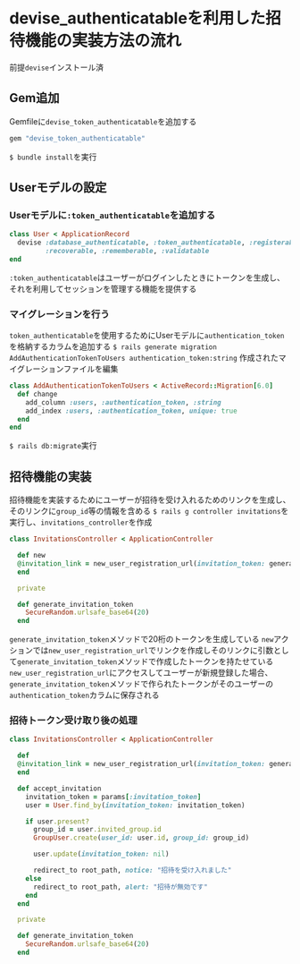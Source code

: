 # devise_authenticatableを利用した招待機能の実装方法の流れ

前提`devise`インストール済

## Gem追加
Gemfileに`devise_token_authenticatable`を追加する
```ruby
gem "devise_token_authenticatable"
```
`$ bundle install`を実行

## Userモデルの設定
### Userモデルに`:token_authenticatable`を追加する
```ruby
class User < ApplicationRecord
  devise :database_authenticatable, :token_authenticatable, :registerable,
         :recoverable, :rememberable, :validatable
end
```
`:token_authenticatable`はユーザーがログインしたときにトークンを生成し、それを利用してセッションを管理する機能を提供する

### マイグレーションを行う
`token_authenticatable`を使用するためにUserモデルに`authentication_token`を格納するカラムを追加する
`$ rails generate migration AddAuthenticationTokenToUsers authentication_token:string`
作成されたマイグレーションファイルを編集
```ruby
class AddAuthenticationTokenToUsers < ActiveRecord::Migration[6.0]
  def change
    add_column :users, :authentication_token, :string
    add_index :users, :authentication_token, unique: true
  end
end
```
`$ rails db:migrate`実行

## 招待機能の実装
招待機能を実装するためにユーザーが招待を受け入れるためのリンクを生成し、そのリンクに`group_id`等の情報を含める
`$ rails g controller invitations`を実行し、`invitations_controller`を作成
```ruby
class InvitationsController < ApplicationController

  def new
  @invitation_link = new_user_registration_url(invitation_token: generate_invitation_token)
  end

  private

  def generate_invitation_token
    SecureRandom.urlsafe_base64(20)
  end
```
`generate_invitation_token`メソッドで20桁のトークンを生成している
`new`アクションでは`new_user_registration_url`でリンクを作成しそのリンクに引数として`generate_invitation_token`メソッドで作成したトークンを持たせている
`new_user_registration_url`にアクセスしてユーザーが新規登録した場合、`generate_invitation_token`メソッドで作られたトークンがそのユーザーの`authentication_token`カラムに保存される

### 招待トークン受け取り後の処理
```ruby
class InvitationsController < ApplicationController

  def 
  @invitation_link = new_user_registration_url(invitation_token: generate_invitation_token)
  end

  def accept_invitation
    invitation_token = params[:invitation_token]
    user = User.find_by(invitation_token: invitation_token)

    if user.present?
      group_id = user.invited_group.id
      GroupUser.create(user_id: user.id, group_id: group_id)

      user.update(invitation_token: nil)

      redirect_to root_path, notice: "招待を受け入れました"
    else
      redirect_to root_path, alert: "招待が無効です"
    end
  end

  private

  def generate_invitation_token
    SecureRandom.urlsafe_base64(20)
  end
```